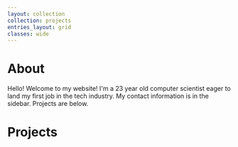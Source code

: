 ```yaml
---
layout: collection
collection: projects
entries_layout: grid
classes: wide
---
```

# About
Hello! Welcome to my website! I'm a 23 year old computer scientist eager to land my first job in the tech industry. My contact information is in the sidebar. Projects are below.

# Projects 
